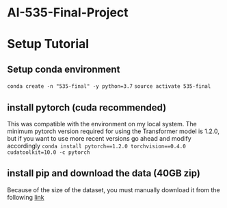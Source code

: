 # AI-535-Final-Project


# Setup Tutorial 


## Setup conda environment
`conda create -n "535-final" -y python=3.7`
`source activate 535-final`



## install pytorch (cuda recommended)
This was compatible with the environment on my local system.
The minimum pytorch version required for using the Transformer model is 1.2.0, but if you want to use more recent versions go ahead and modify accordingly
`conda install pytorch==1.2.0 torchvision==0.4.0 cudatoolkit=10.0 -c pytorch`


## install pip and download the data (40GB zip)
Because of the size of the dataset, you must manually download it from the following [link](https://drive.google.com/uc?id=1GJBM8XleBieZdDrAE_VUDYrfZfbxaelA)

